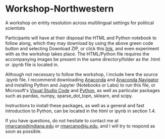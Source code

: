 # Workshop-Northwestern
A workshop on entity resolution across multilingual settings for political scientists

Participants will have at their disposal the HTML and Python notebook to follow along, which they may download by using the above green code button and selecting Download ZIP, or click this [link](https://github.com/RashidCJ/Workshop-Northwestern/archive/refs/heads/main.zip), and even experiment with as the workshop takes place. The HTML/Python file requires the accompanying images be present in the same directory/folder as the .html or .ipynb file is located in.

Although not necessary to follow the workshop, I include here the source .ipynb file. I recommend downloading [Anaconda](https://www.anaconda.com/products/distribution) and [Anaconda Navigator](https://anaconda.org/anaconda/anaconda-navigator) and installing Python and Jupyter (Notebooks or Labs) to run this file, or Microsoft's [Visual Studio Code](https://code.visualstudio.com/) and [Python](https://www.python.org/downloads/), as well as particular packages such as pandas, numpy, sparse_dot_topn, sklearn, and scipy. 

Instructions to install these packages, as well as a general and fast introduction to Python, can be located in the html or ipynb in section 1.4. 

If you have questions, do not hesitate to contact me at rmarcano@indiana.edu or rmarcano@iu.edu, and I will try to respond as soon as possible.
